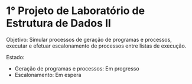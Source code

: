 # 1° Projeto de Laboratório de Estrutura de Dados II
 Objetivo: Simular processos de geração de programas e processos, executar e efetuar escalonamento de processos entre listas de execução.

 Estado:
 - Geração de programas e processos: Em progresso
 - Escalonamento: Em espera
